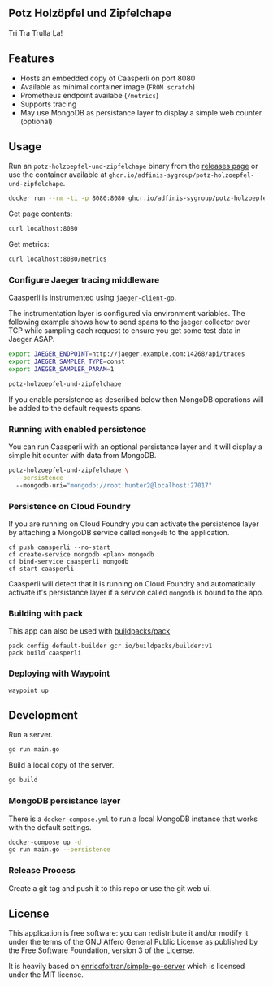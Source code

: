 ## Potz Holzöpfel und Zipfelchape

Tri Tra Trulla La!

## Features

* Hosts an embedded copy of Caasperli on port 8080
* Available as minimal container image (`FROM scratch`)
* Prometheus endpoint availabe (`/metrics`)
* Supports tracing
* May use MongoDB as persistance layer to display a simple web counter (optional)

## Usage

Run an `potz-holzoepfel-und-zipfelchape` binary from the [releases page](https://github.com/adfinis-sygroup/potz-holzoepfel-und-zipfelchape/releases) or use
the container available at `ghcr.io/adfinis-sygroup/potz-holzoepfel-und-zipfelchape`.

```bash
docker run --rm -ti -p 8080:8080 ghcr.io/adfinis-sygroup/potz-holzoepfel-und-zipfelchape
```

Get page contents:
```bash
curl localhost:8080
```

Get metrics:
```bash
curl localhost:8080/metrics
```

### Configure Jaeger tracing middleware

Caasperli is instrumented using [`jaeger-client-go`](https://github.com/jaegertracing/jaeger-client-go). 

The instrumentation layer is configured via environment variables. The following example shows how to
send spans to the jaeger collector over TCP while sampling each request to ensure you get some test
data in Jaeger ASAP.

```bash
export JAEGER_ENDPOINT=http://jaeger.example.com:14268/api/traces
export JAEGER_SAMPLER_TYPE=const
export JAEGER_SAMPLER_PARAM=1

potz-holzoepfel-und-zipfelchape
```

If you enable persistence as described below then MongoDB operations will be added
to the default requests spans.

### Running with enabled persistence

You can run Caasperli with an optional persistance layer and it will display a
simple hit counter with data from MongoDB.

```bash
potz-holzoepfel-und-zipfelchape \
  --persistence
  --mongodb-uri="mongodb://root:hunter2@localhost:27017"
```

### Persistence on Cloud Foundry

If you are running on Cloud Foundry you can activate the persistence layer by
attaching a MongoDB service called `mongodb` to the application.

```
cf push caasperli --no-start
cf create-service mongodb <plan> mongodb
cf bind-service caasperli mongodb
cf start caasperli
```

Caasperli will detect that it is running on Cloud Foundry and automatically
activate it's persistance layer if a service called `mongodb` is bound to the
app.

### Building with pack

This app can also be used with [buildpacks/pack](https://github.com/buildpacks/pack)

```
pack config default-builder gcr.io/buildpacks/builder:v1
pack build caasperli
```

### Deploying with Waypoint

```
waypoint up
````

## Development

Run a server.

```bash
go run main.go
```

Build a local copy of the server.

```bash
go build
```

### MongoDB persistance layer

There is a `docker-compose.yml` to run a local MongoDB instance that works
with the default settings.

```bash
docker-compose up -d
go run main.go --persistence
```

### Release Process

Create a git tag and push it to this repo or use the git web ui.

## License

This application is free software: you can redistribute it and/or modify it under the terms of the GNU Affero General Public License as published by the Free Software Foundation, version 3 of the License.

It is heavily based on [enricofoltran/simple-go-server](https://github.com/enricofoltran/simple-go-server) which is licensed under the MIT license.
